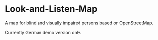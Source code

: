 # Look-and-Listen-Map
A map for blind and visually impaired persons based on OpenStreetMap.

Currently German demo version only.
